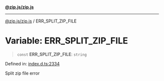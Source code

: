 [**@zip.js/zip.js**](../README.md)

***

[@zip.js/zip.js](../globals.md) / ERR\_SPLIT\_ZIP\_FILE

# Variable: ERR\_SPLIT\_ZIP\_FILE

> `const` **ERR\_SPLIT\_ZIP\_FILE**: `string`

Defined in: [index.d.ts:2334](https://github.com/gildas-lormeau/zip.js/blob/ac43341b8867abfc96920b30361a638957ffd437/index.d.ts#L2334)

Split zip file error
